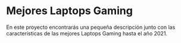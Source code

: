 # Mejores Laptops Gaming

En este proyecto encontrarás una pequeña descripción junto con las características de las mejores Laptops Gaming hasta el año 2021.
